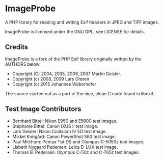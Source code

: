 # ImageProbe

A PHP library for reading and writing Exif headers in JPEG and TIFF images.

ImageProbe is licensed under the GNU GPL, see LICENSE for details.

## Credits

ImageProbe is a fork of the PHP Exif library originally written by the AUTHORS
below:

* Copyright (C) 2004, 2005, 2006, 2007  Martin Geisler.
* Copyright (c) 2008, 2009 Lars Olesen
* Copyright (c) 2015 Johannes Weberhofer

The source started out as a port of the nice, clean C code found in libexif.

## Test Image Contributors

* Bernhard Bittel: Nikon E950 and E5000 test images.
* Stéphanie Bittel: Canon IXUS II test image.
* Lars Geisler: Nikon Coolscan IV ED test image.
* Mikkel Krøigård: Canon PowerShot S60 test image.
* Paul Mitchum: Pentax *ist DS and Olympus C-5050z test images.
* Lisbeth Nygaard Pedersen: Leica D-LUX test image.
* Thomas B. Pedersen: Olympus C-50z and C-765z test images.
